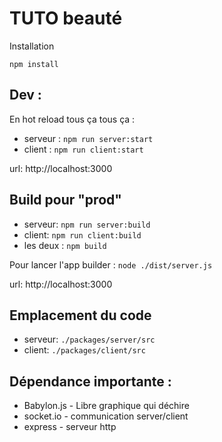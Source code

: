 # TUTO beauté

Installation

`npm install`

## Dev :
En hot reload tous ça tous ça : 
- serveur : `npm run server:start`
- client : `npm run client:start`

url: http://localhost:3000

## Build pour "prod" 
- serveur: `npm run server:build`
- client: `npm run client:build`
- les deux : `npm build`

Pour lancer l'app builder : `node ./dist/server.js`

url: http://localhost:3000

## Emplacement du code
- serveur: `./packages/server/src`
- client: `./packages/client/src`

## Dépendance importante : 

- Babylon.js - Libre graphique qui déchire
- socket.io - communication server/client
- express - serveur http
